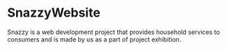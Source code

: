 # SnazzyWebsite
Snazzy is a web development project that provides household services to consumers and is made by us as a part of project exhibition.
